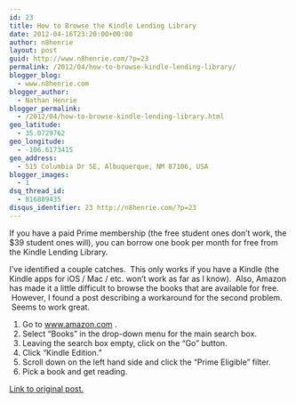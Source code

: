 ```yaml
---
id: 23
title: How to Browse the Kindle Lending Library
date: 2012-04-16T23:20:00+00:00
author: n8henrie
layout: post
guid: http://www.n8henrie.com/?p=23
permalink: /2012/04/how-to-browse-kindle-lending-library/
blogger_blog:
  - www.n8henrie.com
blogger_author:
  - Nathan Henrie
blogger_permalink:
  - /2012/04/how-to-browse-kindle-lending-library.html
geo_latitude:
  - 35.0729762
geo_longitude:
  - -106.6173415
geo_address:
  - 515 Columbia Dr SE, Albuquerque, NM 87106, USA
blogger_images:
  - 1
dsq_thread_id:
  - 816889435
disqus_identifier: 23 http://n8henrie.com/?p=23
---
```

If you have a paid Prime membership (the free student ones don&#8217;t work, the $39 student ones will), you can borrow one book per month for free from the Kindle Lending Library. 

I&#8217;ve identified a couple catches.  This only works if you have a Kindle (the Kindle apps for iOS / Mac / etc. won&#8217;t work as far as I know).  Also, Amazon has made it a little difficult to browse the books that are available for free.  However, I found a post describing a workaround for the second problem.  Seems to work great.

  1. Go to <a href="http://www.amazon.com/" target="_blank">www.amazon.com</a> .
  2. Select &#8220;Books&#8221; in the drop-down menu for the main search box.
  3. Leaving the search box empty, click on the &#8220;Go&#8221; button. 
  4. Click &#8220;Kindle Edition.&#8221;
  5. Scroll down on the left hand side and click the &#8220;Prime Eligible&#8221; filter.
  6. Pick a book and get reading.

<div>
  <a href="http://www.amazon.com/forum/kindle/ref=cm_cd_et_md_pl?_encoding=UTF8&#038;cdForum=Fx1D7SY3BVSESG&#038;cdMsgNo=1&#038;cdPage=1&#038;cdSort=oldest&#038;cdThread=Tx1HZ9HXXB24KWR&#038;cdMsgID=MxCVA136CBVQB2#MxCVA136CBVQB2" target="_blank">Link to original post.</a>
</div>

<div>
</div>

<div>
</div>